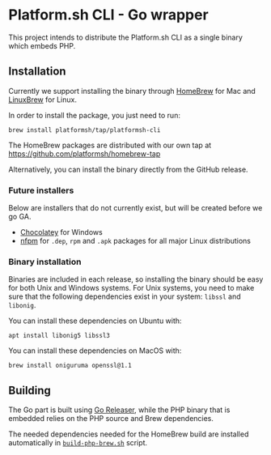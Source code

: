 # Platform.sh CLI - Go wrapper

This project intends to distribute the Platform.sh CLI as a single binary which embeds PHP.

## Installation

Currently we support installing the binary through [HomeBrew](https://docs.brew.sh/) for Mac and [LinuxBrew](https://docs.brew.sh/Homebrew-on-Linux) for Linux.

In order to install the package, you just need to run:

```console
brew install platformsh/tap/platformsh-cli
```

The HomeBrew packages are distributed with our own tap at https://github.com/platformsh/homebrew-tap

Alternatively, you can install the binary directly from the GitHub release.

### Future installers

Below are installers that do not currently exist, but will be created before we go GA.

* [Chocolatey](https://chocolatey.org/) for Windows
* [nfpm](https://github.com/goreleaser/nfpm) for `.dep`, `rpm` and `.apk` packages for all major Linux distributions

### Binary installation

Binaries are included in each release, so installing the binary should be easy for both Unix and Windows systems. For Unix systems, you need to make sure that the following dependencies exist in your system: `libssl` and `libonig`.

You can install these dependencies on Ubuntu with:

```console
apt install libonig5 libssl3
```

You can install these dependencies on MacOS with:

```console
brew install oniguruma openssl@1.1
```

## Building

The Go part is built using [Go Releaser](https://goreleaser.com/), while the PHP binary that is embedded relies on the PHP source and Brew dependencies.

The needed dependencies needed for the HomeBrew build are installed automatically in [`build-php-brew.sh`](./build-php-brew.sh) script.
